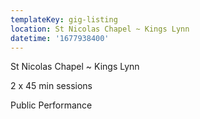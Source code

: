 ```yaml
---
templateKey: gig-listing
location: St Nicolas Chapel ~ Kings Lynn
datetime: '1677938400'
---
```

St Nicolas Chapel ~ Kings Lynn

2﻿ x 45 min sessions

P﻿ublic Performance